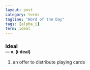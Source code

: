 ```yaml
---
layout: post
category: terms
tagline: "Word of the Day"
tags: [alpha_i]
term: ideal
---
```


<h3>Ideal<br/> <small>&mdash; v. (i<span>&middot;</span>deal)</small></h3>
<p><ol>
<li>an offer to distribute playing cards</li>
</ol></p>
